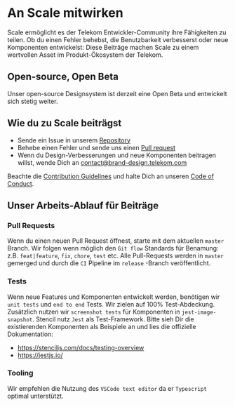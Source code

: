 # An Scale mitwirken

Scale ermöglicht es der Telekom Entwickler-Community ihre Fähigkeiten zu teilen. Ob du einen Fehler behebst, die Benutzbarkeit verbesserst oder neue Komponenten entwickelst: Diese Beiträge machen Scale zu einem wertvollen Asset im Produkt-Ökosystem der Telekom.

## Open-source, Open Beta

Unser open-source Designsystem ist derzeit eine Open Beta und entwickelt sich stetig weiter.

## Wie du zu Scale beiträgst

- Sende ein Issue in unserem [Repository](https://github.com/telekom/scale/issues)
- Behebe einen Fehler und sende uns einen [Pull request](https://github.com/telekom/scale/pulls)
- Wenn du Design-Verbesserungen und neue Komponenten beitragen willst, wende Dich an <a href="mailto:contact@brand-design.telekom.com">contact@brand-design.telekom.com</a>

Beachte die [Contribution Guidelines](https://github.com/telekom/scale/blob/master/CONTRIBUTING.md) und halte Dich an unseren [Code of Conduct](https://github.com/telekom/scale/blob/master/CODE_OF_CONDUCT.md).

## Unser Arbeits-Ablauf für Beiträge

### Pull Requests

Wenn du einen neuen Pull Request öffnest, starte mit dem aktuellen `master` Branch. Wir folgen wenn möglich den `Git flow` Standards für Benamung: z.B. `feat|feature`, `fix`, `chore`, `test` etc. Alle Pull-Requests werden in `master` gemerged und durch die `CI` Pipeline im `release` -Branch veröffentlicht.

### Tests

Wenn neue Features und Komponenten entwickelt werden, benötigen wir `unit tests` und `end to end` Tests. Wir zielen auf 100% Test-Abdeckung. Zusätzlich nutzen wir `screenshot tests` für Komponenten in `jest-image-snapshot`. Stencil nutz `Jest` als Test-Framework. Bitte sieh Dir die existierenden Komponenten als Beispiele an und lies die offizielle Dokumentation:

- https://stenciljs.com/docs/testing-overview
- https://jestjs.io/

### Tooling

Wir empfehlen die Nutzung des `VSCode text editor` da er `Typescript` optimal unterstützt.
